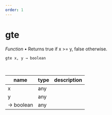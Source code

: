 ```yaml
---
order: 1
---
```

# gte

_Function_ &bull; Returns true if x >= y, false otherwise.

<pre><code>gte x, y &rarr; boolean</code></pre>
<br>

| name | type | description |
|------|------|-------------|
|x|any||
|y|any||
|&rarr; boolean|any||



